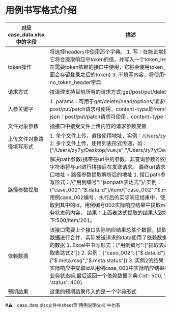 # 用例书写格式介绍
| 对应case_data.xlsx中的字段 | 描述|
| ------------------------ | ----------------------------------- |
| token操作                | 将选择headers中使用那个字典。 1. 写：在能正常登录的接口中使用，它将会提取响应中token的值，并写入一个token_header字典中 2. 读：在需要token依赖的接口中使用，它将会使用token_header这个字典(里面会存留登录之后的token) 3. 不填写内容，将使用一个no_token_header字典 |
| 请求方式                 | 按道理支持目前所有的请求方式:get/post/put/delete..|
| 入参关键字               | 1. params：可用于get/delete/head/options/请求中 2. data：post/put/patch请求可使用，content-type是from表单类型。 3. json：post/put/patch请求可使用，content-type：application/json。 |
| 文件对象参数             | 指接口中接受文件上传内容的请求参数变量                       |
| 上传文件对象路径填写形式 | 1. 单个文件上传，直接使用地址，实例：/Users/zy7y/Desktop/vue.js 2. 多个文件上传，使用列表形式传递，如：["/Users/zy7y/Desktop/vue.js","/Users/zy7y/Desktop/jenkins.war"] |
| 路径参数提取             | 解决path参数(携带在url中的参数，非查询参数?)依赖问题，提取出来的字符串将与url进行拼接后在发送请求。 最终url请求的则是：Host + 接口地址 + 路径参数提取解析后的地址 1. 接口path参数实例：Excel 中书写形式：/{"用例编号":"jsonpath表达式"}/ 实例：{"case_002":"$.data.id"}/item/{"case_002":"$.meta.status"} 表示从用例case_002编号，执行后的实际响应结果中，使用jsonpath表达式提取到其中的id，用例编号002实际响应结果中提取meta下面的status业务状态码内容， 结果：上面表达式提取的结果大致如下:500/item/201。 |
| 依赖数据                 | 该接口需要上个接口实际响应结果总某个数据，提取出的字典会与请求数据进行合并，实际发送请求的data使用了依赖数据返回的字典和本来的数据 1. Excel中书写形式：{"用例编号":["提取表达式1","jsonpath提取表达式2"]} 2. 实例：{"case_002": ["$.data.id"], "case_001":["$.meta.msg","$.meta.status"]} 3. 实例2的结果：从用例case_002实际响应中提取id从用例case_001中实际响应结果中提取msg，status业务状态嘛,最后返回一个依赖数据字典:{'id': 500, 'msg': '参数错误', 'status': 400} |
| 预期结果                 | 这里的预期结果传入的是一个字典形式                           |

#⚠️：case_data.xlsx文件中sheet页'用例说明文档'中也有